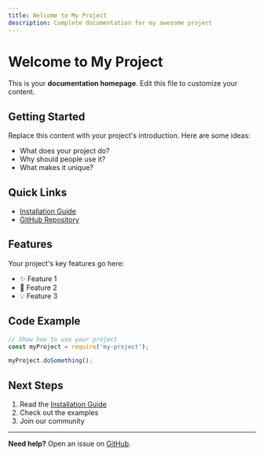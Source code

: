 ```yaml
---
title: Welcome to My Project
description: Complete documentation for my awesome project
---
```


# Welcome to My Project

This is your **documentation homepage**. Edit this file to customize your content.

## Getting Started

Replace this content with your project's introduction. Here are some ideas:

- What does your project do?
- Why should people use it?
- What makes it unique?

## Quick Links

- [Installation Guide](installation.html)
- [GitHub Repository](https://github.com/YOUR_USERNAME/YOUR_REPO)

## Features

Your project's key features go here:

- ✨ Feature 1
- 🚀 Feature 2
- 💡 Feature 3

## Code Example

```javascript
// Show how to use your project
const myProject = require('my-project');

myProject.doSomething();
```

## Next Steps

1. Read the [Installation Guide](installation.html)
2. Check out the examples
3. Join our community

---

**Need help?** Open an issue on [GitHub](https://github.com/YOUR_USERNAME/YOUR_REPO/issues).
